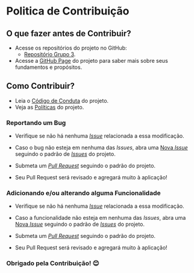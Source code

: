 # Politica de Contribuição

## O que fazer antes de Contribuir?

* Acesse os repositórios do projeto no GitHub:
    * [Repositório Grupo 3](https://github.com/Requisitos-de-Software/2022.2-Grupo3-REQ).
* Acesse a [GitHub Page](https://interacao-humano-computador.github.io/2022.2-Grupo3-REQ/) do projeto para saber mais sobre seus fundamentos
 e propósitos.


## Como Contribuir?

* Leia o [Código de Conduta](https://requisitos-de-software.github.io/2022.2-Grupo3-REQ/Politicas/CONTRIBUTING/) do projeto.
* Veja as [Políticas](https://requisitos-de-software.github.io/2022.2-Grupo3-REQ/Politicas/BRANCH/) do projeto.

### Reportando um Bug

* Verifique se não há nenhuma [_Issue_](https://github.com/Requisitos-de-Software/2022.2-Grupo3-REQ/issues) relacionada a essa modificação.

* Caso o bug não esteja em nenhuma das _Issues_, abra uma [Nova _Issue_](https://github.com/Requisitos-de-Software/2022.2-Grupo3-REQ/issues/new/choose) seguindo o padrão de [_Issues_](https://github.com/Requisitos-de-Software/2022.2-Grupo3-REQ/blob/main/.github/ISSUE_TEMPLATE/issue-template.md) do projeto.

* Submeta um [_Pull Request_](https://github.com/Requisitos-de-Software/2022.2-Grupo3-REQ/pulls) seguindo o padrão do projeto.

* Seu Pull Request será revisado e agregará muito à aplicação!

### Adicionando e/ou alterando alguma Funcionalidade

* Verifique se não há nenhuma [_Issue_](https://github.com/Requisitos-de-Software/2022.2-Grupo3-REQ/issues) relacionada a essa modificação.

* Caso a funcionalidade não esteja em nenhuma das _Issues_, abra uma [Nova _Issue_](https://github.com/Requisitos-de-Software/2022.2-Grupo3-REQ/issues/new/choose) seguindo o padrão de [_Issues_](https://github.com/Requisitos-de-Software/2022.2-Grupo3-REQ/blob/main/.github/ISSUE_TEMPLATE/issue-template.md) do projeto.

* Submeta um [_Pull Request_](https://github.com/Requisitos-de-Software/2022.2-Grupo3-REQ/pulls) seguindo o padrão do projeto.

* Seu Pull Request será revisado e agregará muito à aplicação!

### Obrigado pela Contribuição! 😊
